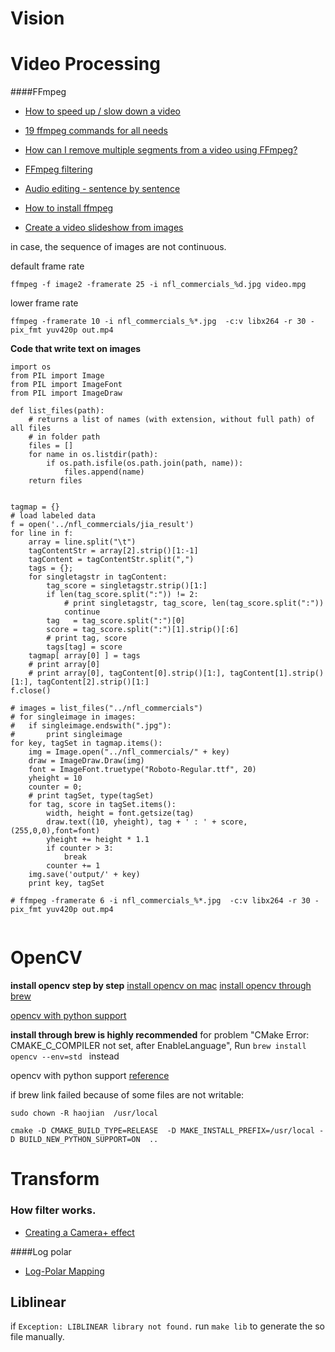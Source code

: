 Vision
===================

Video Processing
===

####FFmpeg

- [How to speed up / slow down a video](https://trac.ffmpeg.org/wiki/How%20to%20speed%20up%20/%20slow%20down%20a%20video)
- [19 ffmpeg commands for all needs](http://www.catswhocode.com/blog/19-ffmpeg-commands-for-all-needs)
- [How can I remove multiple segments from a video using FFmpeg?](http://superuser.com/questions/681885/how-can-i-remove-multiple-segments-from-a-video-using-ffmpeg)
- [FFmpeg filtering](http://trac.ffmpeg.org/wiki/FilteringGuide)
- [Audio editing - sentence by sentence](http://www-ie.meijo-u.ac.jp/~banno/spLibs/spwave/index.html)
- [How to install ffmpeg](http://www.renevolution.com/how-to-install-ffmpeg-on-mac-os-x/)

- [Create a video slideshow from images](https://trac.ffmpeg.org/wiki/Create%20a%20video%20slideshow%20from%20images)

in case, the sequence of images are not continuous.

default frame rate
```
ffmpeg -f image2 -framerate 25 -i nfl_commercials_%d.jpg video.mpg
```

lower frame rate
``` 
ffmpeg -framerate 10 -i nfl_commercials_%*.jpg  -c:v libx264 -r 30 -pix_fmt yuv420p out.mp4
```

**Code that write text on images**

```
import os
from PIL import Image
from PIL import ImageFont
from PIL import ImageDraw 

def list_files(path):
    # returns a list of names (with extension, without full path) of all files 
    # in folder path
    files = []
    for name in os.listdir(path):
        if os.path.isfile(os.path.join(path, name)):
            files.append(name)
    return files


tagmap = {}
# load labeled data
f = open('../nfl_commercials/jia_result')
for line in f:
	array = line.split("\t")
	tagContentStr = array[2].strip()[1:-1]
	tagContent = tagContentStr.split(",")
	tags = {};
	for singletagstr in tagContent:
		tag_score = singletagstr.strip()[1:]
		if len(tag_score.split(":")) != 2:
			# print singletagstr, tag_score, len(tag_score.split(":"))
			continue
		tag   = tag_score.split(":")[0]
		score = tag_score.split(":")[1].strip()[:6]
		# print tag, score
		tags[tag] = score
	tagmap[ array[0] ] = tags
	# print array[0]
	# print array[0], tagContent[0].strip()[1:], tagContent[1].strip()[1:], tagContent[2].strip()[1:]
f.close()

# images = list_files("../nfl_commercials")
# for singleimage in images:
# 	if singleimage.endswith(".jpg"):
# 		print singleimage
for key, tagSet in tagmap.items():
	img = Image.open("../nfl_commercials/" + key)
	draw = ImageDraw.Draw(img)
	font = ImageFont.truetype("Roboto-Regular.ttf", 20)
	yheight = 10
	counter = 0;
	# print tagSet, type(tagSet)
	for tag, score in tagSet.items():
		width, height = font.getsize(tag)
		draw.text((10, yheight), tag + ' : ' + score, (255,0,0),font=font)
		yheight += height * 1.1
		if counter > 3:
			break
		counter += 1
	img.save('output/' + key)
	print key, tagSet

# ffmpeg -framerate 6 -i nfl_commercials_%*.jpg  -c:v libx264 -r 30 -pix_fmt yuv420p out.mp4


```

OpenCV
===

**install opencv step by step**
[install opencv on mac](http://mac-opencv-projects.blogspot.com/2014/01/installing-opencv-on-mac-os-x-1091.html)
[install opencv through brew](https://jjyap.wordpress.com/2014/05/24/installing-opencv-2-4-9-on-mac-osx-with-python-support/)

[opencv with python support](http://www.daveperrett.com/articles/2010/12/14/face-detection-with-osx-and-python/)

**install through brew is highly recommended**
for problem "CMake Error: CMAKE_C_COMPILER not set, after EnableLanguage", Run ``brew install opencv --env=std `` instead

opencv with python support [reference](http://stackoverflow.com/questions/18729495/installing-opencv-with-python-module-on-centos-goes-wrong)

if brew link failed because of some files are not writable:

``sudo chown -R haojian  /usr/local``


```
cmake -D CMAKE_BUILD_TYPE=RELEASE  -D MAKE_INSTALL_PREFIX=/usr/local -D BUILD_NEW_PYTHON_SUPPORT=ON  ..
```

Transform
===

### How filter works.
- [Creating a Camera+ effect](http://taptaptap.com/blog/creating-a-camera-plus-fx/)


####Log polar

- [Log-Polar Mapping](http://users.isr.ist.utl.pt/~alex/Projects/TemplateTracking/logpolar.htm)



## Liblinear
if ```Exception: LIBLINEAR library not found.```
run ```make lib``` to generate the so file manually.
